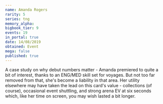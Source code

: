 ```yaml
---
name: Amanda Rogers
rarity: 5
series: tng
memory_alpha:
bigbook_tier: 9
events: 19
in_portal: true
date: 14/08/2019
obtained: Event
mega: false
published: true
---
```


A case study on why debut numbers matter - Amanda premiered to quite a bit of interest, thanks to an ENG/MED skill set for voyages. But not too far removed from that, she's become a liability in that area. Her utility elsewhere may have taken the lead on this card's value - collections (of course), occasional event shuttling, and strong arena EV at six seconds which, like her time on screen, you may wish lasted a bit longer.
